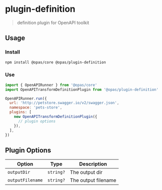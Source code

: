# plugin-definition

> definition plugin for OpenAPI toolkit

## Usage

### Install

```sh
npm install @opas/core @opas/plugin-definition
```

### Use

```js
import { OpenAPIRunner } from '@opas/core'
import OpenAPITransformDefinitionPlugin from '@opas/plugin-definition'

OpenAPIRunner.run({
  url: 'http://petstore.swagger.io/v2/swagger.json',
  namespace: 'pets-store',
  plugins: [
    new OpenAPITransformDefinitionPlugin({
      // plugin options
    }),
  ],
})
```

## Plugin Options

| Option           | Type      | Description         |
| ---------------- | --------- | ------------------- |
| `outputDir`      | `string?` | The output dir      |
| `outputFilename` | `string?` | The output filename |
